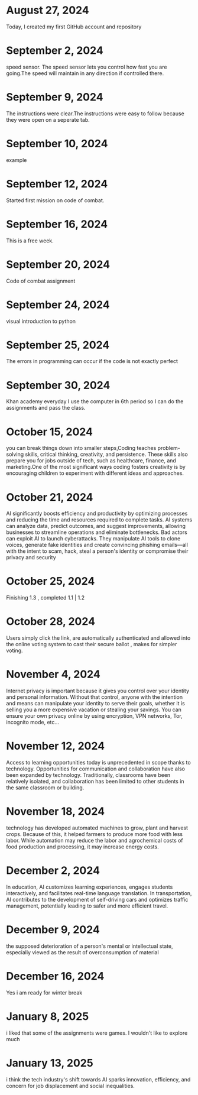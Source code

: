 # August 27, 2024
Today, I created my first GitHub account and repository

# September 2, 2024
speed sensor.
The speed sensor lets you control how fast you are going.The speed will maintain in any direction if controlled there.

# September 9, 2024 
The instructions were clear.The instructions were easy to follow because they were open on a seperate tab.

# September 10, 2024
example

# September 12, 2024
Started first mission on code of combat.

# September 16, 2024
This is a free week.

# September 20, 2024 
Code of combat assignment

 # September 24, 2024
visual introduction to python

 # September 25, 2024
 The errors in programming can occur if the code is not exactly perfect 

 # September 30, 2024
 Khan academy
 everyday I use the computer in 6th period so I can do the assignments and pass the class.

# October 15, 2024 
you can break things down into smaller steps,Coding teaches problem-solving skills, critical thinking, creativity, and persistence. These skills also prepare you for jobs outside of tech, such as healthcare, finance, and marketing.One of the most significant ways coding fosters creativity is by encouraging children to experiment with different ideas and approaches.


# October 21, 2024
AI significantly boosts efficiency and productivity by optimizing processes and reducing the time and resources required to complete tasks. AI systems can analyze data, predict outcomes, and suggest improvements, allowing businesses to streamline operations and eliminate bottlenecks. 
Bad actors can exploit AI to launch cyberattacks. They manipulate AI tools to clone voices, generate fake identities and create convincing phishing emails—all with the intent to scam, hack, steal a person's identity or compromise their privacy and security


# October 25, 2024
Finishing 1.3 , completed 1.1 | 1.2

# October 28, 2024
Users simply click the link, are automatically authenticated and allowed into the online voting system to cast their secure ballot , makes for simpler voting.

# November 4, 2024 
Internet privacy is important because it gives you control over your identity and personal information. Without that control, anyone with the intention and means can manipulate your identity to serve their goals, whether it is selling you a more expensive vacation or stealing your savings. You can ensure your own privacy online by using encryption, VPN networks, Tor, incognito mode, etc...


# November 12, 2024 
Access to learning opportunities today is unprecedented in scope thanks to technology. Opportunities for communication and collaboration have also been expanded by technology. Traditionally, classrooms have been relatively isolated, and collaboration has been limited to other students in the same classroom or building.


# November 18, 2024 
technology has developed automated machines to grow, plant and harvest crops. Because of this, it helped farmers to produce more food with less labor.
 While automation may reduce the labor and agrochemical costs of food production and processing, it may increase energy costs.

# December 2, 2024 
In education, AI customizes learning experiences, engages students interactively, and facilitates real-time language translation. In transportation, AI contributes to the development of self-driving cars and optimizes traffic management, potentially leading to safer and more efficient travel.

# December 9, 2024
the supposed deterioration of a person's mental or intellectual state, especially viewed as the result of overconsumption of material

# December 16, 2024
Yes i am ready for winter break

# January 8, 2025
i liked that some of the assignments were games.
I wouldn't like to explore much 

# January 13, 2025
i think the tech industry's shift towards AI sparks innovation, efficiency, and concern for job displacement and social inequalities.
